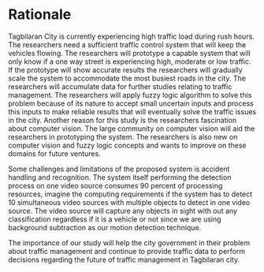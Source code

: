 # Rationale

Tagbilaran City is currently experiencing high traffic load during rush
hours. The researchers need a sufficient traffic control system that will keep the
vehicles flowing. The researchers will prototype a capable system that will only
know if a one way street is experiencing high, moderate or low traffic.
If the prototype will show accurate results the researchers will gradually scale
the system to accommodate the most busiest roads in the city. The researchers will
accumulate data for further studies relating to traffic management.
The researchers will apply fuzzy logic algorithm to solve this problem because of its
nature to accept small uncertain inputs and process this inputs to make
reliable results that will eventually solve the traffic issues in the city.
Another reason for this study is the researchers fascination about computer vision.
The large community on computer vision will aid the researchers in prototyping the system.
The researchers is also new on computer vision and fuzzy logic concepts
and wants to improve on these domains for future ventures.

Some challenges and limitations of the proposed system is accident handling
and recognition. The system itself performing the detection process on one
video source consumes 90 percent of processing resources, imagine the computing
requirements if the system has to detect 10 simultaneous video sources with
multiple objects to detect in one video source. The video source will capture
any objects in sight with out any classification regardless if it is a vehicle
or not since we are using background subtraction as our motion detection technique.

The importance of our study will help the city government in their problem about
traffic management and continue to provide traffic data to perform decisions
regarding the future of traffic management in Tagbilaran city.
